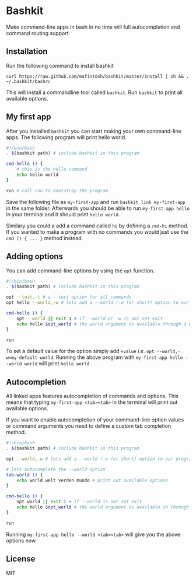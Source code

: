 # Bashkit

Make command-line apps in bash in no time will full autocompletion and command routing support

## Installation

Run the following command to install bashkit

	curl https://raw.github.com/mafintosh/bashkit/master/install | sh && . ~/.bashkit/bashrc

This will install a commandline tool called `bashkit`.
Run `bashkit` to print all available options.

## My first app

After you installed `bashkit` you can start making your own command-line apps.
The following program will print hello world.

``` sh
#!/bin/bash
. $(bashkit path) # include bashkit in this program

cmd-hello () {
	# this is the hello command
	echo hello world
}

run # call run to bootstrap the program
```

Save the following file as `my-first-app` and run `bashkit link my-first-app` in the same folder.
Afterwards you should be able to run `my-first-app hello` in your terminal and it should print `hello world`.

Similary you could a add a command called `hi` by defining a `cmd-hi` method.
If you wanted to make a program with no commands you would just use the `cmd () { ... }` method instead.

## Adding options

You can add command-line options by using the `opt` function.

``` sh
#!/bin/bash
. $(bashkit path) # include bashkit in this program

opt --test,-t # a --test option for all commands
opt hello --world,-w # lets add a --world (-w for short) option to our hello command

cmd-hello () {
	opt --world || exit 1 # if --world or -w is not set exit
	echo hello $opt_world # the world argument is available through a env var
}

run
```

To set a default value for the option simply add `=value` i.e. `opt --world,-w=my-default-world`.
Running the above program with `my-first-app hello --world world` will print `hello world`.

## Autocompletion

All linked apps features autocompletion of commands and options.
This means that typing `my-first-app <tab><tab>` in the terminal will print out available options.

If you want to enable autocompletion of your command-line option values or command arguments you need
to define a custom tab completion method.

``` sh
#!/bin/bash
. $(bashkit path) # include bashkit in this program

opt --world,-w # lets add a --world (-w for short) option to our program

# lets autocomplete the --world option
tab-world () {
	echo world welt verden mundo # print out available options
}

cmd-hello () {
	opt world || exit 1 # if --world is not set exit
	echo hello $opt_world # the world argument is available in through a env var
}

run
```

Running `my-first-app hello --world <tab><tab>` will give you the above options now.

## License

MIT
